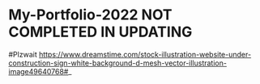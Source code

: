 # My-Portfolio-2022 NOT COMPLETED IN UPDATING 
#Plzwait
https://www.dreamstime.com/stock-illustration-website-under-construction-sign-white-background-d-mesh-vector-illustration-image49640768#_
